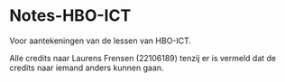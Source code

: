 # Notes-HBO-ICT
Voor aantekeningen van de lessen van HBO-ICT.

Alle credits naar Laurens Frensen (22106189) tenzij er is vermeld dat de credits naar iemand anders kunnen gaan.
